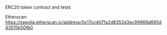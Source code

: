ERC20 token contract and tests

Etherscan: https://sepolia.etherscan.io/address/0x17cc407fa2d8352d3ec99969d695d43515b50fb0
